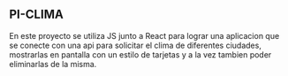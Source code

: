 ## PI-CLIMA


En este proyecto se utiliza JS junto a React para lograr una aplicacion que se conecte con una api para solicitar el clima de diferentes ciudades, mostrarlas en pantalla con un estilo de tarjetas y a la vez tambien poder eliminarlas de la misma.
